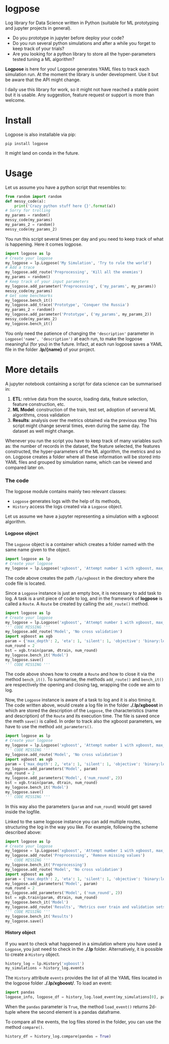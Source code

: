 # logpose
Log library for Data Science written in Python (suitable for ML prototyping and jupyter projects in general).

- Do you prototype in jupyter before deploy your code?
- Do you run several python simulations and after a while you forget to keep track of your trials?
- Are you looking for a python library to store all the hyper-parameters tested tuning a ML algorithm?

**Logpose** is here for you! Logpose generates YAML files to track each simulation run. 
At the moment the library is under development. Use it but be aware that the API might change.

I daily use this library for work, so it might not have reached a stable point but it is usable.
Any suggestion, feature request or support is more than welcome.

# Install
Logpose is also installable via pip:
```
pip install logpose
```
It might land on conda in the future.

# Usage
Let us assume you have a python script that resembles to:
```python
from random import random
def messy_code(a):
    print('Crazy python stuff here {}'.format(a))
# Sorry for trolling
my_params = random() 
messy_code(my_params)
my_params_2 = random()
messy_code(my_params_2)
```
You run this script several times per day and you need to keep track of what is happening.
Here it comes logpose.
```python
import logpose as lp
# Create your logpose
my_logpose = lp.Logpose('My Simulation', 'Try to rule the world')
# Add a trace
my_logpose.add_route('Preprocessing', 'Kill all the enemies')
my_params = random()
# Keep track of your input parameters
my_logpose.add_parameter('Preprocessing', ('my_params', my_params))
messy_code(my_params)
# Get some benchmarks
my_logpose.bench_it()
my_logpose.add_trace('Prototype', 'Conquer the Russia')
my_params_2 = random()
my_logpose.add_parameter('Prototype', ('my_params', my_params_2))
messy_code(my_params_2)
my_logpose.bench_it()
```
You only need the patience of changing the `'description'` parameter in `Logpose('name', 'description')` at each run, to make the logpose meaningful (for you) in the future.
Infact, at each run logpose saves a YAML file in the folder **.lp/{name}** of your project.

# More details
A jupyter notebook containing a script for data science can be summarised in:
1. **ETL**: retrive data from the source, loading data, feature selection, feature construction, etc.
2. **ML Model**: construction of the train, test set, adoption of serveral ML algorithms, cross validation 
3. **Results**: analysis over the metrics obtained via the previous step
This script might change several times, even during the same day. The dataset as well might change.

Whenever you run the script you have to keep track of many variables such as: the number of records in the dataset, the feature selected, the features constructed, the hyper-parameters of the ML algorithm, the metrics and so on.
Logpose creates a folder where all these information will be stored into YAML files and grouped by simulation name, which can be viewed and compared later on.

### The code
The logpose module contains mainly two relevant classes:
- `Logpose` generates logs with the help of its methods,
- `History` access the logs created via a `Logpose` object.

Let us assume we have a jupyter representing a simulation with a xgboost algorithm.

#### Logpose object
The `Logpose` object is a container which creates a folder named with the same name given to the object.
```python
import logpose as lp
# Create your logpose
my_logpose = lp.Logpose('xgboost', 'Attempt number 1 with xgboost, max_depth = 15')
```
The code above creates the path `/lp/xgboost` in the directory where the code file is located.

Since a `Logpose` instance is just an empty box, it is necessary to add task to log. A task is a unit piece of code to log, and in the framework of **logpose** is called a `Route`. A `Route` be created by calling the `add_route()` method.
```python
import logpose as lp
# Create your logpose
my_logpose = lp.Logpose('xgboost', 'Attempt number 1 with xgboost, max_depth = 15')
''' CODE MISSING '''
my_logpose.add_route('Model', 'No cross validation')
import xgboost as xgb
param = {'max_depth': 2, 'eta': 1, 'silent': 1, 'objective': 'binary:logistic' }
num_round = 2
bst = xgb.train(param, dtrain, num_round)
my_logpose.bench_it('Model')
my_logpose.save()
''' CODE MISSING '''
```
The code above shows how to create a `Route` and how to close it via the method `bench_it()`.
To summarise, the methods `add_route()` and `bench_it()` are respectively the opening and closing tag, wrapping the code we aim to log.

Now, the `Logpose` instance is aware of a task to log and it is also timing it. The code written above, would create a log file in the folder **./.lp/xgboost** in which are stored the description of the `Logpose`, the characteristics (name and description) of the `Route` and its execution time. The file is saved once the meth `save()` is called.
In order to track also the xgboost parameters, we have to use the method `add_parameters()`.
```python
import logpose as lp
# Create your logpose
my_logpose = lp.Logpose('xgboost', 'Attempt number 1 with xgboost, max_depth = 15')
''' CODE MISSING '''
my_logpose.add_route('Model', 'No cross validation')
import xgboost as xgb
param = {'max_depth': 2, 'eta': 1, 'silent': 1, 'objective': 'binary:logistic' }
my_logpose.add_parameters('Model', param)
num_round = 2
my_logpose.add_parameters('Model', ('num_round', 2))
bst = xgb.train(param, dtrain, num_round)
my_logpose.bench_it('Model')
my_logpose.save()
''' CODE MISSING '''
```
In this way also the parameters (`param` and `num_round`) would get saved inside the logfile.

Linked to the same logpose instance you can add multiple routes, structuring the log in the way you like. For example, following the scheme described above:

```python
import logpose as lp
# Create your logpose
my_logpose = lp.Logpose('xgboost', 'Attempt number 1 with xgboost, max_depth = 15')
my_logpose.add_route('Preprocessing', 'Remove missing values')
''' CODE MISSING '''
my_logpose.bench_it('Preprocessing')
my_logpose.add_route('Model', 'No cross validation')
import xgboost as xgb
param = {'max_depth': 2, 'eta': 1, 'silent': 1, 'objective': 'binary:logistic' }
my_logpose.add_parameters('Model', param)
num_round = 2
my_logpose.add_parameters('Model', ('num_round', 2))
bst = xgb.train(param, dtrain, num_round)
my_logpose.bench_it('Model')
my_logpose.add_route('Results', 'Metrics over train and validation sets')
''' CODE MISSING '''
my_logpose.bench_it('Results')
my_logpose.save()
```

#### History object
If you want to check what happened in a simulation where you have used a `Logpose`, you just need to check in the **./.lp** folder. 
Alternatively, it is possible to create a `History` object.
```python
history_log = lp.History('xgboost')
my_simulations = history_log.events
```
The `History` attribute `events` provides the list of all the YAML files located in the logpose folder **./.lp/xgboost/**. To load an event:
```python
import pandas
logpose_info, logpose_df = history_log.load_event(my_simulations[0], pandas = True)
```
When the `pandas` parameter is `True`, the method `load_event()` returns 2d-tuple where the second element is a pandas dataframe.

To compare all the events, the log files stored in the folder, you can use the method `compare()`.
```python
history_df = history_log.compare(pandas = True)
```